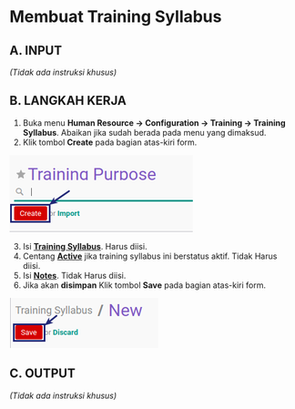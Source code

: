 # Membuat Training Syllabus

## A. INPUT

*(Tidak ada instruksi khusus)*

## B. LANGKAH KERJA

1. Buka menu **Human Resource -> Configuration -> Training -> Training Syllabus**. Abaikan jika sudah berada pada menu yang dimaksud.
2. Klik tombol **Create** pada bagian atas-kiri form.

![](../../img/training-purpose/tombol-create.png)

3. Isi **[Training Syllabus](./penjelasan.md#field-name)**. Harus diisi.
4. Centang **[Active](./penjelasan.md#field-active)** jika training syllabus ini berstatus aktif. Tidak Harus diisi.
5. Isi **[Notes](./penjelasan.md#field-notes)**. Tidak Harus diisi.
6. Jika akan **disimpan** Klik tombol **Save** pada bagian atas-kiri form.

![](../../img/training-syllabus/tombol-save.png)

## C. OUTPUT

*(Tidak ada instruksi khusus)*
